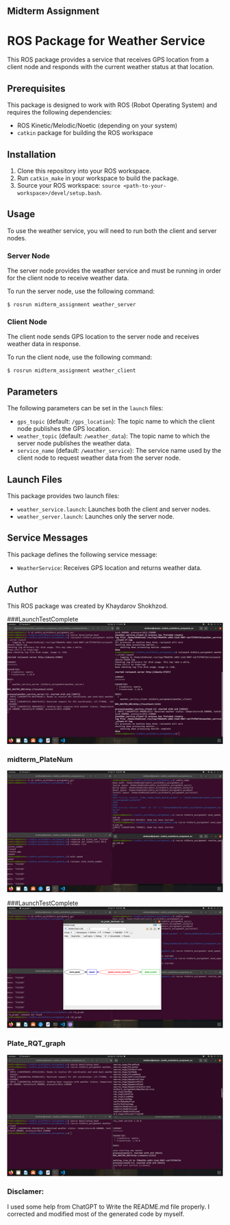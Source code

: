 ## Midterm Assignment 

# ROS Package for Weather Service

This ROS package provides a service that receives GPS location from a client node and responds with the current weather status at that location.

## Prerequisites

This package is designed to work with ROS (Robot Operating System) and requires the following dependencies:

- ROS Kinetic/Melodic/Noetic (depending on your system)
- `catkin` package for building the ROS workspace

## Installation

1. Clone this repository into your ROS workspace.
2. Run `catkin_make` in your workspace to build the package.
3. Source your ROS workspace: `source <path-to-your-workspace>/devel/setup.bash`.

## Usage

To use the weather service, you will need to run both the client and server nodes.

### Server Node

The server node provides the weather service and must be running in order for the client node to receive weather data.

To run the server node, use the following command:
``` 
$ rosrun midterm_assignment weather_server
```
### Client Node

The client node sends GPS location to the server node and receives weather data in response.

To run the client node, use the following command:
```
$ rosrun midterm_assignment weather_client
```
## Parameters

The following parameters can be set in the `launch` files:

- `gps_topic` (default: `/gps_location`): The topic name to which the client node publishes the GPS location.
- `weather_topic` (default: `/weather_data`): The topic name to which the server node publishes the weather data.
- `service_name` (default: `/weather_service`): The service name used by the client node to request weather data from the server node.

## Launch Files

This package provides two launch files:

- `weather_service.launch`: Launches both the client and server nodes.
- `weather_server.launch`: Launches only the server node.

## Service Messages

This package defines the following service message:

- `WeatherService`: Receives GPS location and returns weather data.

## Author

This ROS package was created by Khaydarov Shokhzod.



###LaunchTestComplete
![Screenshot](./media/LaunchTestComplete.png)

### midterm_PlateNum
![Screenshot](./media/midterm_PlateNum.png)

###LaunchTestComplete
![Screenshot](./media/Plate_RQT_graph.png)

### Plate_RQT_graph
![Screenshot](./media/ServiceClientServer.png)

### Disclamer:
I used some help from ChatGPT to Write the README.md file properly. I corrected and modified most of the generated code by myself.
